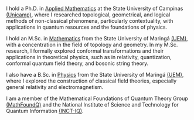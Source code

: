 I hold a Ph.D. in [Applied Mathematics](https://www.ime.unicamp.br/en/graduate/applied-mathematics) at the State University of Campinas [(Unicamp)](https://www.unicamp.br/unicamp/), where I researched topological, geometrical, and logical methods of non-classical phenomena, particularly contextuality, with applications in quantum resources and the foundations of physics.

I hold an M.Sc. in [Mathematics](http://www.pma.uem.br/website-in-english/home) from the State University of Maringá [(UEM)](https://www.cpr.uem.br/international/index.php/en/), with a concentration in the field of topology and geometry. In my M.Sc. research, I formally explored conformal transformations and their applications in theoretical physics, such as in relativity, quantization, conformal quantum field theory, and bosonic string theory. 

I also have a B.Sc. in [Physics](http://www.dfi.uem.br/fisica/) from the State University of Maringá [(UEM)](https://www.cpr.uem.br/international/index.php/en/), where I explored the construction of classical field theories, especially general relativity and electromagnetism.

I am a member of the Mathematical Foundations of Quantum Theory Group [(MathFoundQ)](https://www.ime.unicamp.br/~mfq/) and the National Institute of Science and Technology for Quantum Information [(INCT-IQ)](https://inctiq.if.ufrj.br/).
